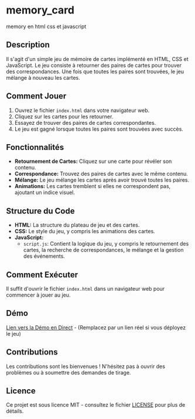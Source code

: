 # memory_card
memory en html css et javascript

## Description

Il s'agit d'un simple jeu de mémoire de cartes implémenté en HTML, CSS et JavaScript. Le jeu consiste à retourner des paires de cartes pour trouver des correspondances. Une fois que toutes les paires sont trouvées, le jeu mélange à nouveau les cartes.

## Comment Jouer

1. Ouvrez le fichier `index.html` dans votre navigateur web.
2. Cliquez sur les cartes pour les retourner.
3. Essayez de trouver des paires de cartes correspondantes.
4. Le jeu est gagné lorsque toutes les paires sont trouvées avec succès.

## Fonctionnalités

- **Retournement de Cartes:** Cliquez sur une carte pour révéler son contenu.
- **Correspondance:** Trouvez des paires de cartes avec le même contenu.
- **Mélange:** Le jeu mélange les cartes après avoir trouvé toutes les paires.
- **Animations:** Les cartes tremblent si elles ne correspondent pas, ajoutant un indice visuel.

## Structure du Code

- **HTML:** La structure du plateau de jeu et des cartes.
- **CSS:** Le style du jeu, y compris les animations des cartes.
- **JavaScript:**
  - `script.js`: Contient la logique du jeu, y compris le retournement des cartes, la recherche de correspondances, le mélange et la gestion des événements.

## Comment Exécuter

Il suffit d'ouvrir le fichier `index.html` dans un navigateur web pour commencer à jouer au jeu.

## Démo

[Lien vers la Démo en Direct](#) - (Remplacez par un lien réel si vous déployez le jeu)

## Contributions

Les contributions sont les bienvenues ! N'hésitez pas à ouvrir des problèmes ou à soumettre des demandes de tirage.

## Licence

Ce projet est sous licence MIT - consultez le fichier [LICENSE](LICENSE) pour plus de détails.

